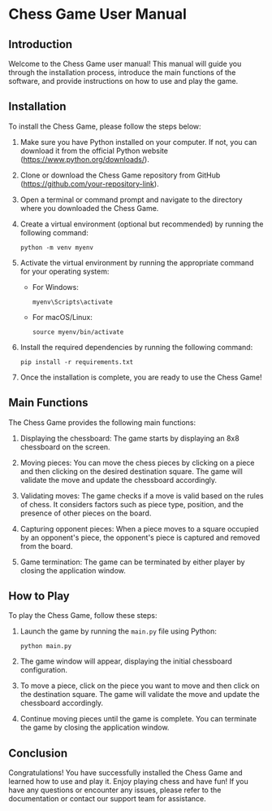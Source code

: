 # Chess Game User Manual

## Introduction
Welcome to the Chess Game user manual! This manual will guide you through the installation process, introduce the main functions of the software, and provide instructions on how to use and play the game.

## Installation
To install the Chess Game, please follow the steps below:

1. Make sure you have Python installed on your computer. If not, you can download it from the official Python website (https://www.python.org/downloads/).

2. Clone or download the Chess Game repository from GitHub (https://github.com/your-repository-link).

3. Open a terminal or command prompt and navigate to the directory where you downloaded the Chess Game.

4. Create a virtual environment (optional but recommended) by running the following command:
   ```
   python -m venv myenv
   ```

5. Activate the virtual environment by running the appropriate command for your operating system:
   - For Windows:
     ```
     myenv\Scripts\activate
     ```
   - For macOS/Linux:
     ```
     source myenv/bin/activate
     ```

6. Install the required dependencies by running the following command:
   ```
   pip install -r requirements.txt
   ```

7. Once the installation is complete, you are ready to use the Chess Game!

## Main Functions
The Chess Game provides the following main functions:

1. Displaying the chessboard: The game starts by displaying an 8x8 chessboard on the screen.

2. Moving pieces: You can move the chess pieces by clicking on a piece and then clicking on the desired destination square. The game will validate the move and update the chessboard accordingly.

3. Validating moves: The game checks if a move is valid based on the rules of chess. It considers factors such as piece type, position, and the presence of other pieces on the board.

4. Capturing opponent pieces: When a piece moves to a square occupied by an opponent's piece, the opponent's piece is captured and removed from the board.

5. Game termination: The game can be terminated by either player by closing the application window.

## How to Play
To play the Chess Game, follow these steps:

1. Launch the game by running the `main.py` file using Python:
   ```
   python main.py
   ```

2. The game window will appear, displaying the initial chessboard configuration.

3. To move a piece, click on the piece you want to move and then click on the destination square. The game will validate the move and update the chessboard accordingly.

4. Continue moving pieces until the game is complete. You can terminate the game by closing the application window.

## Conclusion
Congratulations! You have successfully installed the Chess Game and learned how to use and play it. Enjoy playing chess and have fun! If you have any questions or encounter any issues, please refer to the documentation or contact our support team for assistance.